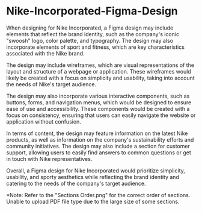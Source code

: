 # Nike-Incorporated-Figma-Design
When designing for Nike Incorporated, a Figma design may include elements that reflect the brand identity, such as the company's iconic "swoosh" logo, color palette, and typography. The design may also incorporate elements of sport and fitness, which are key characteristics associated with the Nike brand.

The design may include wireframes, which are visual representations of the layout and structure of a webpage or application. These wireframes would likely be created with a focus on simplicity and usability, taking into account the needs of Nike's target audience.

The design may also incorporate various interactive components, such as buttons, forms, and navigation menus, which would be designed to ensure ease of use and accessibility. These components would be created with a focus on consistency, ensuring that users can easily navigate the website or application without confusion.

In terms of content, the design may feature information on the latest Nike products, as well as information on the company's sustainability efforts and community initiatives. The design may also include a section for customer support, allowing users to easily find answers to common questions or get in touch with Nike representatives.

Overall, a Figma design for Nike Incorporated would prioritize simplicity, usability, and sporty aesthetics while reflecting the brand identity and catering to the needs of the company's target audience.

*Note: Refer to the "Sections Order.png" for the correct order of sections. Unable to upload PDF file type due to the large size of some sections.

